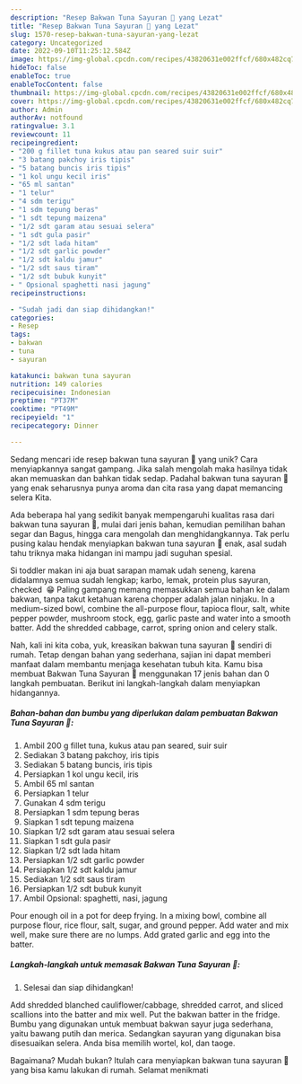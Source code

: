 ```yaml
---
description: "Resep Bakwan Tuna Sayuran 🥬 yang Lezat"
title: "Resep Bakwan Tuna Sayuran 🥬 yang Lezat"
slug: 1570-resep-bakwan-tuna-sayuran-yang-lezat
category: Uncategorized
date: 2022-09-10T11:25:12.584Z
image: https://img-global.cpcdn.com/recipes/43820631e002ffcf/680x482cq70/bakwan-tuna-sayuran-foto-resep-utama.jpg
hideToc: false
enableToc: true
enableTocContent: false
thumbnail: https://img-global.cpcdn.com/recipes/43820631e002ffcf/680x482cq70/bakwan-tuna-sayuran-foto-resep-utama.jpg
cover: https://img-global.cpcdn.com/recipes/43820631e002ffcf/680x482cq70/bakwan-tuna-sayuran-foto-resep-utama.jpg
author: Admin
authorAv: notfound
ratingvalue: 3.1
reviewcount: 11
recipeingredient:
- "200 g fillet tuna kukus atau pan seared suir suir"
- "3 batang pakchoy iris tipis"
- "5 batang buncis iris tipis"
- "1 kol ungu kecil iris"
- "65 ml santan"
- "1 telur"
- "4 sdm terigu"
- "1 sdm tepung beras"
- "1 sdt tepung maizena"
- "1/2 sdt garam atau sesuai selera"
- "1 sdt gula pasir"
- "1/2 sdt lada hitam"
- "1/2 sdt garlic powder"
- "1/2 sdt kaldu jamur"
- "1/2 sdt saus tiram"
- "1/2 sdt bubuk kunyit"
- " Opsional spaghetti nasi jagung"
recipeinstructions:

- "Sudah jadi dan siap dihidangkan!"
categories:
- Resep
tags:
- bakwan
- tuna
- sayuran

katakunci: bakwan tuna sayuran 
nutrition: 149 calories
recipecuisine: Indonesian
preptime: "PT37M"
cooktime: "PT49M"
recipeyield: "1"
recipecategory: Dinner

---
```





Sedang mencari ide resep bakwan tuna sayuran 🥬 yang unik? Cara menyiapkannya sangat gampang. Jika salah mengolah maka hasilnya tidak akan memuaskan dan bahkan tidak sedap. Padahal bakwan tuna sayuran 🥬 yang enak seharusnya punya aroma dan cita rasa yang dapat memancing selera Kita.





Ada beberapa hal yang sedikit banyak mempengaruhi kualitas rasa dari bakwan tuna sayuran 🥬, mulai dari jenis bahan, kemudian pemilihan bahan segar dan Bagus, hingga cara mengolah dan menghidangkannya. Tak perlu pusing kalau hendak menyiapkan bakwan tuna sayuran 🥬 enak,      asal sudah tahu triknya maka hidangan ini mampu jadi suguhan spesial.














Si toddler makan ini aja buat sarapan mamak udah seneng, karena didalamnya semua sudah lengkap; karbo, lemak, protein plus sayuran, checked ️ 😁 Paling gampang memang memasukkan semua bahan ke dalam bakwan, tanpa takut ketahuan karena chopper adalah jalan ninjaku. In a medium-sized bowl, combine the all-purpose flour, tapioca flour, salt, white pepper powder, mushroom stock, egg, garlic paste and water into a smooth batter. Add the shredded cabbage, carrot, spring onion and celery stalk.






Nah, kali ini kita coba, yuk, kreasikan bakwan tuna sayuran 🥬 sendiri di rumah. Tetap dengan bahan yang sederhana, sajian ini dapat memberi manfaat dalam membantu menjaga kesehatan tubuh kita. Kamu bisa membuat Bakwan Tuna Sayuran 🥬 menggunakan 17 jenis bahan dan 0 langkah pembuatan. Berikut ini langkah-langkah dalam menyiapkan hidangannya.

<!--inarticleads1-->

##### Bahan-bahan dan bumbu yang diperlukan dalam pembuatan Bakwan Tuna Sayuran 🥬:

1. Ambil 200 g fillet tuna, kukus atau pan seared, suir suir
1. Sediakan 3 batang pakchoy, iris tipis
1. Sediakan 5 batang buncis, iris tipis
1. Persiapkan 1 kol ungu kecil, iris
1. Ambil 65 ml santan
1. Persiapkan 1 telur
1. Gunakan 4 sdm terigu
1. Persiapkan 1 sdm tepung beras
1. Siapkan 1 sdt tepung maizena
1. Siapkan 1/2 sdt garam atau sesuai selera
1. Siapkan 1 sdt gula pasir
1. Siapkan 1/2 sdt lada hitam
1. Persiapkan 1/2 sdt garlic powder
1. Persiapkan 1/2 sdt kaldu jamur
1. Sediakan 1/2 sdt saus tiram
1. Persiapkan 1/2 sdt bubuk kunyit
1. Ambil  Opsional: spaghetti, nasi, jagung


Pour enough oil in a pot for deep frying. In a mixing bowl, combine all purpose flour, rice flour, salt, sugar, and ground pepper. Add water and mix well, make sure there are no lumps. Add grated garlic and egg into the batter. 

<!--inarticleads2-->

##### Langkah-langkah untuk memasak Bakwan Tuna Sayuran 🥬:


1. Selesai dan siap dihidangkan!

Add shredded blanched cauliflower/cabbage, shredded carrot, and sliced scallions into the batter and mix well. Put the bakwan batter in the fridge. Bumbu yang digunakan untuk membuat bakwan sayur juga sederhana, yaitu bawang putih dan merica. Sedangkan sayuran yang digunakan bisa disesuaikan selera. Anda bisa memilih wortel, kol, dan taoge. 

Bagaimana? Mudah bukan? Itulah cara menyiapkan bakwan tuna sayuran 🥬 yang bisa kamu lakukan di rumah. Selamat menikmati
